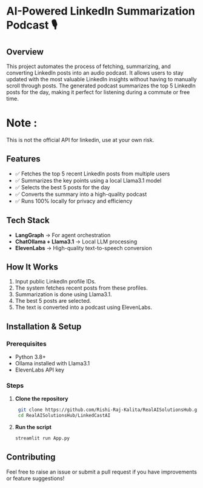 # AI-Powered LinkedIn Summarization Podcast 🎙️

## Overview
This project automates the process of fetching, summarizing, and converting LinkedIn posts into an audio podcast. It allows users to stay updated with the most valuable LinkedIn insights without having to manually scroll through posts. The generated podcast summarizes the top 5 LinkedIn posts for the day, making it perfect for listening during a commute or free time.

# Note : 
This is not the official API for linkedin, use at your own risk.

## Features
- ✅ Fetches the top 5 recent LinkedIn posts from multiple users
- ✅ Summarizes the key points using a local Llama3.1 model
- ✅ Selects the best 5 posts for the day
- ✅ Converts the summary into a high-quality podcast
- ✅ Runs 100% locally for privacy and efficiency

## Tech Stack
- **LangGraph** → For agent orchestration
- **ChatOllama + Llama3.1** → Local LLM processing
- **ElevenLabs** → High-quality text-to-speech conversion

## How It Works
1. Input public LinkedIn profile IDs.
2. The system fetches recent posts from these profiles.
3. Summarization is done using Llama3.1.
4. The best 5 posts are selected.
5. The text is converted into a podcast using ElevenLabs.

## Installation & Setup
### Prerequisites
- Python 3.8+
- Ollama installed with Llama3.1
- ElevenLabs API key

### Steps
1. **Clone the repository**
   ```bash
    git clone https://github.com/Rishi-Raj-Kalita/RealAISolutionsHub.git
    cd RealAISolutionsHub/LinkedCastAI
   ```

2. **Run the script**
   ```bash
   streamlit run App.py
   ```

## Contributing
Feel free to raise an issue or submit a pull request if you have improvements or feature suggestions!